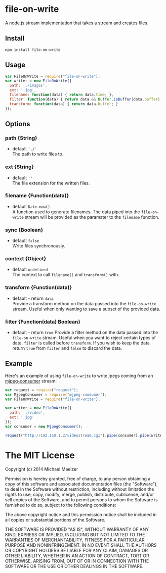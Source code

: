 file-on-write
==================
  
A node.js stream implementation that takes a stream and creates files.
  
## Install
```
npm install file-on-write
```
  
  
  
Usage
-------------

```javascript
var FileOnWrite = require("file-on-write");
var writer = new FileOnWrite({
  path: './images',
  ext: '.jpg',
  filename: function(data) { return data.time; },
  filter: function(data) { return data && Buffer.isBuffer(data.buffer); },
  transform: function(data) { return data.buffer; }
});
```
  
  
Options
------------

### path {String}
* default `'./'`  
The path to write files to.
  
### ext {String}
* default `''`  
The file extension for the written files.
  
### filename {Function(data)}
* default `Date.now()`  
A function used to generate filenames. The data piped into the `file-on-write` stream will be provided as the paramater to the `filename` function.
  
### sync {Boolean}
* default `false`  
Write files synchronously.
  
### context {Object}
* default `undefined`  
The context to call `filename()` and `transform()` with.
  
### transform {Function(data)}
* default - return `data`  
Provide a transform method on the data passed into the `file-on-write` stream. Useful when only wanting to save a subset of the provided data.
  
### filter {Function(data) Boolean}
* default - return `true`
Provide a filter method on the data passed into the `file-on-write` stream. Useful when you want to reject certain types of data. `filter` is called before `transform`. If you wish to keep the data return `true` from `filter` and `false` to discard the data.
  
Example
--------------
Here's an example of using `file-on-write` to write jpegs coming from an [mjpeg-consumer](https://github.com/mmaelzer/mjpeg-consumer) stream:

```javascript
var request = require("request");
var MjpegConsumer = require("mjpeg-consumer");
var FileOnWrite = require("file-on-write");

var writer = new FileOnWrite({ 
  path: './video',
  ext: '.jpg'
});
var consumer = new MjpegConsumer();

request("http://192.168.1.2/videostream.cgi").pipe(consumer).pipe(writer);
```

The MIT License
===============

Copyright (c) 2014 Michael Maelzer

Permission is hereby granted, free of charge, to any person obtaining a copy
of this software and associated documentation files (the "Software"), to deal
in the Software without restriction, including without limitation the rights
to use, copy, modify, merge, publish, distribute, sublicense, and/or sell
copies of the Software, and to permit persons to whom the Software is
furnished to do so, subject to the following conditions:

The above copyright notice and this permission notice shall be included in
all copies or substantial portions of the Software.

THE SOFTWARE IS PROVIDED "AS IS", WITHOUT WARRANTY OF ANY KIND, EXPRESS OR
IMPLIED, INCLUDING BUT NOT LIMITED TO THE WARRANTIES OF MERCHANTABILITY,
FITNESS FOR A PARTICULAR PURPOSE AND NONINFRINGEMENT. IN NO EVENT SHALL THE
AUTHORS OR COPYRIGHT HOLDERS BE LIABLE FOR ANY CLAIM, DAMAGES OR OTHER
LIABILITY, WHETHER IN AN ACTION OF CONTRACT, TORT OR OTHERWISE, ARISING FROM,
OUT OF OR IN CONNECTION WITH THE SOFTWARE OR THE USE OR OTHER DEALINGS IN
THE SOFTWARE.
